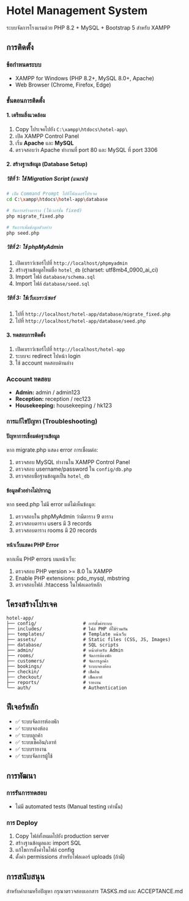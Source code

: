 # Hotel Management System

ระบบจัดการโรงแรมด้วย PHP 8.2 + MySQL + Bootstrap 5 สำหรับ XAMPP

## การติดตั้ง

### ข้อกำหนดระบบ
- XAMPP for Windows (PHP 8.2+, MySQL 8.0+, Apache)
- Web Browser (Chrome, Firefox, Edge)

### ขั้นตอนการติดตั้ง

#### 1. เตรียมสิ่งแวดล้อม
1. Copy โปรเจคไปยัง `C:\xampp\htdocs\hotel-app\`
2. เปิด XAMPP Control Panel
3. เริ่ม **Apache** และ **MySQL**
4. ตรวจสอบว่า Apache ทำงานที่ port 80 และ MySQL ที่ port 3306

#### 2. สร้างฐานข้อมูล (Database Setup)
##### วิธีที่ 1: ใช้ Migration Script (แนะนำ)
```bash
# เปิด Command Prompt ไปที่โฟลเดอร์โปรเจค
cd C:\xampp\htdocs\hotel-app\database

# รันการสร้างตาราง (ใช้เวอร์ชั่น fixed)
php migrate_fixed.php

# รันการเพิ่มข้อมูลตัวอย่าง
php seed.php
```

##### วิธีที่ 2: ใช้ phpMyAdmin
1. เปิดเบราว์เซอร์ไปที่ `http://localhost/phpmyadmin`
2. สร้างฐานข้อมูลใหม่ชื่อ `hotel_db` (charset: utf8mb4_0900_ai_ci)
3. Import ไฟล์ `database/schema.sql`
4. Import ไฟล์ `database/seed.sql`

##### วิธีที่ 3: ใช้เว็บเบราว์เซอร์
1. ไปที่ `http://localhost/hotel-app/database/migrate_fixed.php`
2. ไปที่ `http://localhost/hotel-app/database/seed.php`

#### 3. ทดสอบการติดตั้ง
1. เปิดเบราว์เซอร์ไปที่ `http://localhost/hotel-app`
2. ระบบจะ redirect ไปหน้า login
3. ใช้ account ทดสอบด้านล่าง

### Account ทดสอบ
- **Admin:** admin / admin123
- **Reception:** reception / rec123
- **Housekeeping:** housekeeping / hk123

### การแก้ไขปัญหา (Troubleshooting)

#### ปัญหาการเชื่อมต่อฐานข้อมูล
หาก migrate.php แสดง error การเชื่อมต่อ:
1. ตรวจสอบ MySQL ทำงานใน XAMPP Control Panel
2. ตรวจสอบ username/password ใน `config/db.php`
3. ตรวจสอบชื่อฐานข้อมูลเป็น `hotel_db`

#### ข้อมูลตัวอย่างไม่ปรากฏ
หาก seed.php ไม่มี error แต่ไม่เห็นข้อมูล:
1. ตรวจสอบใน phpMyAdmin ว่ามีตาราง 9 ตาราง
2. ตรวจสอบตาราง users มี 3 records
3. ตรวจสอบตาราง rooms มี 20 records

#### หน้าเว็บแสดง PHP Error
หากเห็น PHP errors บนหน้าเว็บ:
1. ตรวจสอบ PHP version >= 8.0 ใน XAMPP
2. Enable PHP extensions: pdo_mysql, mbstring
3. ตรวจสอบไฟล์ .htaccess ในโฟลเดอร์หลัก

## โครงสร้างโปรเจค

```
hotel-app/
├── config/                 # การตั้งค่าระบบ
├── includes/               # ไฟล์ PHP ที่ใช้ร่วมกัน
├── templates/              # Template หน้าเว็บ
├── assets/                 # Static files (CSS, JS, Images)
├── database/               # SQL scripts
├── admin/                  # หน้าสำหรับ Admin
├── rooms/                  # จัดการห้องพัก
├── customers/              # จัดการลูกค้า
├── bookings/               # ระบบจองห้อง
├── checkin/                # เช็คอิน
├── checkout/               # เช็คเอาท์
├── reports/                # รายงาน
└── auth/                   # Authentication
```

## ฟีเจอร์หลัก
- ✅ ระบบจัดการห้องพัก
- ✅ ระบบจองห้อง
- ✅ ระบบลูกค้า
- ✅ ระบบเช็คอิน/เอาท์
- ✅ ระบบรายงาน
- ✅ ระบบจัดการผู้ใช้

## การพัฒนา

### การรันการทดสอบ
- ไม่มี automated tests (Manual testing เท่านั้น)

### การ Deploy
1. Copy ไฟล์ทั้งหมดไปยัง production server
2. สร้างฐานข้อมูลและ import SQL
3. แก้ไขการตั้งค่าในไฟล์ config
4. ตั้งค่า permissions สำหรับโฟลเดอร์ uploads (ถ้ามี)

## การสนับสนุน
สำหรับคำถามหรือปัญหา กรุณาตรวจสอบเอกสาร TASKS.md และ ACCEPTANCE.md